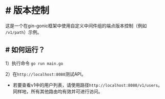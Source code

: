 # # 版本控制

这是一个在gin-gonic框架中使用自定义中间件组的端点版本控制（例如 `/v1/path`）示例。
## # 如何运行？

1）执行命令 `go run main.go`

2）在`http://localhost:8080`测试API。

- 若要查看v1中的用户列表，请使用路径`http://localhost:8080/v1/users`。同样地，所有其他路由均有效并可进行访问。
